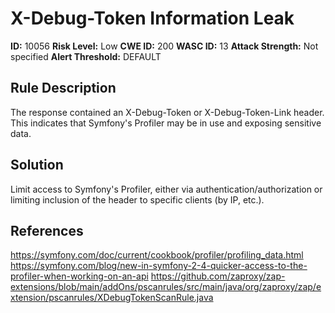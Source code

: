 
# X-Debug-Token Information Leak

**ID:** 10056
**Risk Level:** Low
**CWE ID:** 200
**WASC ID:** 13
**Attack Strength:** Not specified
**Alert Threshold:** DEFAULT

## Rule Description
The response contained an X-Debug-Token or X-Debug-Token-Link header. This indicates that Symfony's Profiler may be in use and exposing sensitive data.

## Solution
Limit access to Symfony's Profiler, either via authentication/authorization or limiting inclusion of the header to specific clients (by IP, etc.).

## References
https://symfony.com/doc/current/cookbook/profiler/profiling_data.html
https://symfony.com/blog/new-in-symfony-2-4-quicker-access-to-the-profiler-when-working-on-an-api
https://github.com/zaproxy/zap-extensions/blob/main/addOns/pscanrules/src/main/java/org/zaproxy/zap/extension/pscanrules/XDebugTokenScanRule.java
